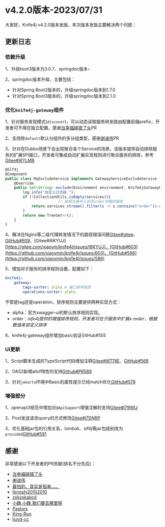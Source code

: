# v4.2.0版本-2023/07/31

大家好，Knife4j v4.2.0版本发版，本次版本发版主要解决两个问题：


## 更新日志

### 依赖升级

1、升级boot3版本为3.0.7、springdoc版本‣

2、springdoc版本升级，主要包括：

- 针对Spring Boot2版本的，升级springdoc版本到1.7.0
- 针对Spring Boot3版本的，升级springdoc版本到2.1.0


### 优化`knife4j-gateway`组件

1、针对服务发现模式(`discover`)，可以动态读取服务转发路由配置前缀prefix，开发者可不用在独立配置，感谢[当幸福碰错了头](https://gitee.com/chenshifeng001)PR

2、支持除`default`默认分组外的多分组类型，感谢[谢进伟](https://gitee.com/xiejinwei)PR

3、针对在Dubbo场景下会出现聚合各个Service的场景，该版本提供自动排除服务的扩展SPI接口，开发者可集成自动扩展实现规则进行聚合服务的排除，参考[Gitee#I6YLMB](https://gitee.com/xiaoym/knife4j/issues/I6YLMB)

```javascript
@Slf4j
@Component
public class MyExcludeService implements GatewayServiceExcludeService {
    @Override
    public Set<String> exclude(Environment environment, Knife4jGatewayProperties properties, List<String> services) {
        log.info("自定义过滤器.");
        if (!CollectionUtils.isEmpty(services)){
						// 排除注册中心包含order字眼的服务
            return services.stream().filter(s -> s.contains("order")).collect(Collectors.toSet());
        }
        return new TreeSet<>();
    }
}
```

4、解决在Nginx等二级代理转发情况下的路径错误问题[Gitee#gitee](https://gitee.com/xiaoym/knife4j/issues/I73AOG)、[GitHub#609](https://github.com/xiaoymin/knife4j/issues/609)、[Gitee#I6KYUJ][https://gitee.com/xiaoym/knife4j/issues/I6KYUJ]、[GitHub#603](https://github.com/xiaoymin/knife4j/issues/603)、[GitHub#586](https://github.com/xiaoymin/knife4j/issues/586)

5、增加对子服务的排序规则设置，配置如下：

```yaml
knife4j:
	gateway:
		tags-sorter: alpha # 接口排序规则
        operations-sorter: alpha
```

不管是tag还是operation，排序规则主要提供两种实现方式：

- alpha：官方swagger-ui的默认排序规则实现。
- order：*nife4j提供的增强排序规则，开发者可在子服务中扩展x-order，根据数值来自定义排序*

6、knife4j-gateway组件增加basic验证GitHub#555

### Ui更新

1、Script脚本生成的TypeScript代码增加注释[Gitee#I6T78E](https://gitee.com/xiaoym/knife4j/issues/I6T78E)、[GitHub#568](https://github.com/xiaoymin/knife4j/issues/568)

2、OAS2新增allof特性的支持[Github#PR589](https://github.com/xiaoymin/knife4j/pull/589)

3、针对`jakarta`环境中Basic的属性提示已经match优化[GitHub#578](https://github.com/xiaoymin/knife4j/issues/578)

### 增强部分

1、openapi3规范中增加对`@ApiSupport`增强注解的支持[Gitee#I79WIJ](https://gitee.com/xiaoym/knife4j/issues/I79WIJ)

2、Post发送请求query的方式修改[Gitee#I7DNRP](https://gitee.com/xiaoym/knife4j/issues/I7DNRP)

3、优化基础jar包的引用关系，lombok、slf4j等jar包级别改为`provided`[GitHub#591](https://github.com/xiaoymin/knife4j/issues/591)


## 感谢

非常感谢以下开发者的PR贡献(排名不分先后)：

- [当幸福碰错了头](https://gitee.com/chenshifeng001)
- [谢进伟](https://gitee.com/xiejinwei)
- [最怕的、其实是孤单。。。](https://gitee.com/sky-0914)
- [fengshi20102010](https://gitee.com/fengshi20102010)
- [zskzskabcd](https://github.com/zskzskabcd)
- [小魏,小魏,我们要去哪里呀](https://github.com/galaxy-sea)
- [Pastors](https://github.com/Pastor0370)
- [King-Run](https://github.com/King-Run)
- [liuyd-cc](https://github.com/liuyd-cc)